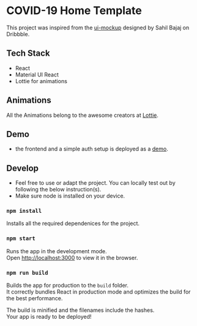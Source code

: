 # COVID-19 Home Template

This project was inspired from the [ui-mockup](https://dribbble.com/shots/10752946-Corona-Virus-Disease-COVID-19) designed by Sahil Bajaj on Dribbble. 

## Tech Stack

- React
- Material UI React
- Lottie for animations

## Animations
All the Animations belong to the awesome creators at [Lottie](https://lottiefiles.com/).

## Demo
- the frontend and a simple auth setup is deployed as a [demo](https://sjoshuadarth-covid-19.netlify.app). 

## Develop
- Feel free to use or adapt the project. You can locally test out by following the below instruction(s). 
- Make sure node is installed on your device.

### `npm install`
Installs all the required dependenices for the project. 

### `npm start`

Runs the app in the development mode.\
Open [http://localhost:3000](http://localhost:3000) to view it in the browser.

### `npm run build`

Builds the app for production to the `build` folder.\
It correctly bundles React in production mode and optimizes the build for the best performance.

The build is minified and the filenames include the hashes.\
Your app is ready to be deployed!
